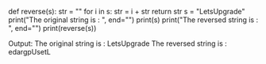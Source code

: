 def reverse(s): 
    str = ""
    for i in s:
       str = i + str
    return str
s = "LetsUpgrade"
print("The original string is : ", end="")
print(s) 
print("The reversed string is : ", end="") 
print(reverse(s)) 

Output:
   The original string is : LetsUpgrade
   The reversed string is : edargpUsetL
